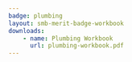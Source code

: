 ```yaml
---
badge: plumbing
layout: smb-merit-badge-workbook
downloads:
    - name: Plumbing Workbook
      url: plumbing-workbook.pdf
---
```

